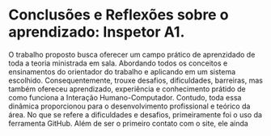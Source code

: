 # Conclusões e Reflexões sobre o aprendizado: Inspetor A1.
O trabalho proposto busca oferecer um campo prático de aprenzidado de toda a teoria ministrada em sala. Abordando todos os conceitos e ensinamentos do orientador do trabalho e aplicando em um sistema escolhido. Consequentemente, trouxe desafios, dificuldades, barreiras, mas também ofereceu aprendizado, experiência e conhecimento prátido de como funciona a Interação Humano-Computador. Contudo, toda essa dinâmica proporcionou para o desenvolvimento profissional e teórico da área.
No que se refere a dificuldades e desafios, primeiramente foi o uso da ferramenta GitHub. Além de ser o primeiro contato com o site, ele ainda 
